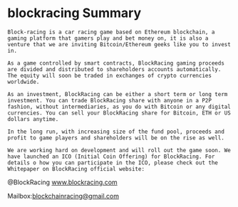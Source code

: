 # blockracing Summary



    Block-racing is a car racing game based on Ethereum blockchain, a gaming platform that gamers play and bet money on, it is also a venture that we are inviting Bitcoin/Ethereum geeks like you to invest in. 

    As a game controlled by smart contracts, BlockRacing gaming proceeds are divided and distributed to shareholders accounts automatically. The equity will soon be traded in exchanges of crypto currencies worldwide.

    As an investment, BlockRacing can be either a short term or long term investment. You can trade BlockRacing share with anyone in a P2P fashion, without intermediaries, as you do with Bitcoin or any digital currencies. You can sell your BlockRacing share for Bitcoin, ETH or US dollars anytime. 

    In the long run, with increasing size of the fund pool, proceeds and profit to game players and shareholders will be on the rise as well. 

    We are working hard on development and will roll out the game soon. We have launched an ICO (Initial Coin Offering) for BlockRacing. For details o how you can participate in the ICO, please check out the Whitepaper on BlockRacing official website: 

@BlockRacing
www.blockracing.com

Mailbox:blockchainracing@gmail.com
